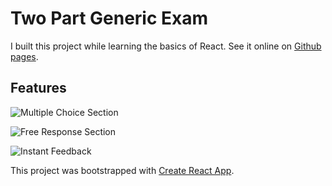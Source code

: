 # Two Part Generic Exam

I built this project while learning the basics of React.
See it online on [Github
pages](https://captainalan.github.io/two-part-generic-exam/).

## Features

![Multiple Choice Section](http://haksayng.com/img/github/two_part_generic_exam/img01.png)

![Free Response Section](http://haksayng.com/img/github/two_part_generic_exam/img02.png)

![Instant Feedback](http://haksayng.com/img/github/two_part_generic_exam/img03.png)

This project was bootstrapped with [Create React App](https://github.com/facebook/create-react-app).
